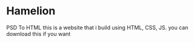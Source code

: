 # Hamelion
PSD To HTML
this is a website that i build using HTML, CSS, JS.
you can download this if you want
